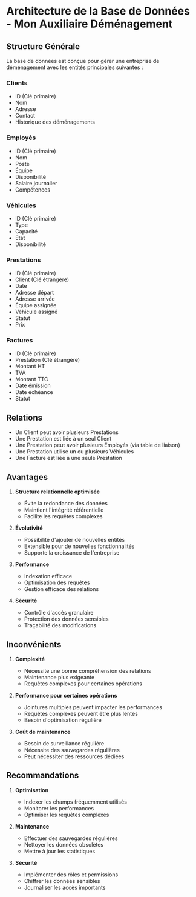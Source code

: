 
# Architecture de la Base de Données - Mon Auxiliaire Déménagement

## Structure Générale

La base de données est conçue pour gérer une entreprise de déménagement avec les entités principales suivantes :

### Clients
- ID (Clé primaire)
- Nom
- Adresse
- Contact
- Historique des déménagements

### Employés
- ID (Clé primaire) 
- Nom
- Poste
- Équipe
- Disponibilité
- Salaire journalier
- Compétences

### Véhicules
- ID (Clé primaire)
- Type
- Capacité
- État
- Disponibilité

### Prestations
- ID (Clé primaire)
- Client (Clé étrangère)
- Date
- Adresse départ
- Adresse arrivée
- Équipe assignée
- Véhicule assigné
- Statut
- Prix

### Factures
- ID (Clé primaire)
- Prestation (Clé étrangère)
- Montant HT
- TVA
- Montant TTC
- Date émission
- Date échéance
- Statut

## Relations

- Un Client peut avoir plusieurs Prestations
- Une Prestation est liée à un seul Client
- Une Prestation peut avoir plusieurs Employés (via table de liaison)
- Une Prestation utilise un ou plusieurs Véhicules
- Une Facture est liée à une seule Prestation

## Avantages

1. **Structure relationnelle optimisée**
   - Évite la redondance des données
   - Maintient l'intégrité référentielle
   - Facilite les requêtes complexes

2. **Évolutivité**
   - Possibilité d'ajouter de nouvelles entités
   - Extensible pour de nouvelles fonctionnalités
   - Supporte la croissance de l'entreprise

3. **Performance**
   - Indexation efficace
   - Optimisation des requêtes
   - Gestion efficace des relations

4. **Sécurité**
   - Contrôle d'accès granulaire
   - Protection des données sensibles
   - Traçabilité des modifications

## Inconvénients

1. **Complexité**
   - Nécessite une bonne compréhension des relations
   - Maintenance plus exigeante
   - Requêtes complexes pour certaines opérations

2. **Performance pour certaines opérations**
   - Jointures multiples peuvent impacter les performances
   - Requêtes complexes peuvent être plus lentes
   - Besoin d'optimisation régulière

3. **Coût de maintenance**
   - Besoin de surveillance régulière
   - Nécessite des sauvegardes régulières
   - Peut nécessiter des ressources dédiées

## Recommandations

1. **Optimisation**
   - Indexer les champs fréquemment utilisés
   - Monitorer les performances
   - Optimiser les requêtes complexes

2. **Maintenance**
   - Effectuer des sauvegardes régulières
   - Nettoyer les données obsolètes
   - Mettre à jour les statistiques

3. **Sécurité**
   - Implémenter des rôles et permissions
   - Chiffrer les données sensibles
   - Journaliser les accès importants
